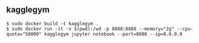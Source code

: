## kagglegym

    $ sudo docker build -t kagglegym .
    $ sudo docker run -it -v $(pwd):/wd -p 8888:8888 --memory="2g" --cpu-quota="50000" kagglegym jupyter notebook --port=8888 --ip=0.0.0.0